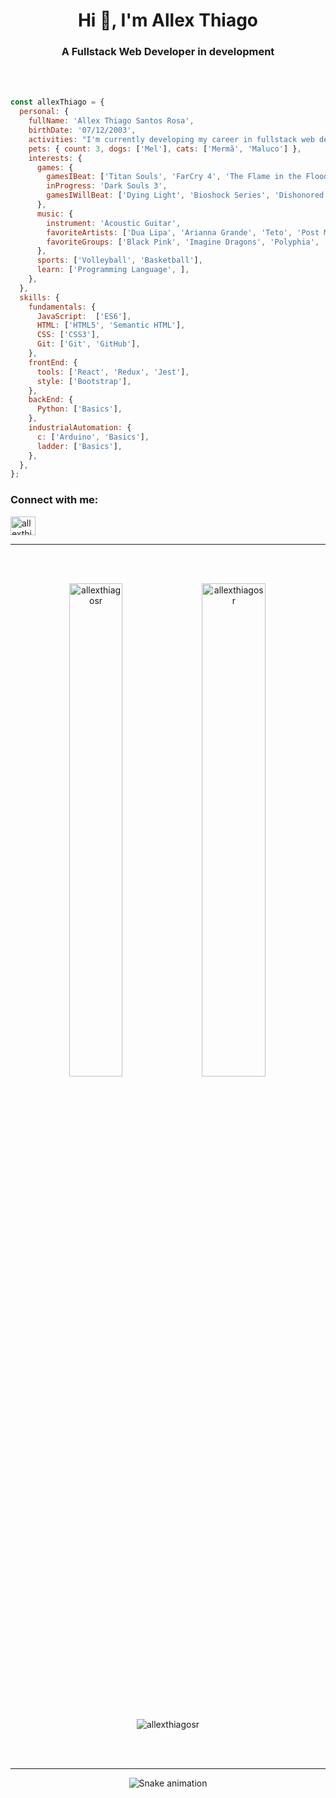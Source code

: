 <h1 align="center">Hi 👋, I'm Allex Thiago</h1>
<h3 align="center">A Fullstack Web Developer in development</h3>

<br></br>

```js
const allexThiago = {
  personal: {
    fullName: 'Allex Thiago Santos Rosa',
    birthDate: '07/12/2003',
    activities: "I'm currently developing my career in fullstack web development.",
    pets: { count: 3, dogs: ['Mel'], cats: ['Mermã', 'Maluco'] },
    interests: {
      games: { 
        gamesIBeat: ['Titan Souls', 'FarCry 4', 'The Flame in the Flood', 'Hollow Knight', 'Tomb Raider'],
        inProgress: 'Dark Souls 3',
        gamesIWillBeat: ['Dying Light', 'Bioshock Series', 'Dishonored', 'AC IV', 'State of Decay']
      },
      music: {
        instrument: 'Acoustic Guitar',
        favoriteArtists: ['Dua Lipa', 'Arianna Grande', 'Teto', 'Post Malone'],
        favoriteGroups: ['Black Pink', 'Imagine Dragons', 'Polyphia', 'HAIKASS'],
      },
      sports: ['Volleyball', 'Basketball'],
      learn: ['Programming Language', ],
    },
  },
  skills: {
    fundamentals: {
      JavaScript:  ['ES6'],
      HTML: ['HTML5', 'Semantic HTML'],
      CSS: ['CSS3'],
      Git: ['Git', 'GitHub'],
    },
    frontEnd: {
      tools: ['React', 'Redux', 'Jest'],
      style: ['Bootstrap'],
    },
    backEnd: {
      Python: ['Basics'],
    },
    industrialAutomation: {
      c: ['Arduino', 'Basics'],
      ladder: ['Basics'],
    },
  },
};
```

<h3 align="left">Connect with me:</h3>
<p align="left">
<a href="https://linkedin.com/in/allexthiagosantosrosa" target="blank"><img align="center" src="https://raw.githubusercontent.com/rahuldkjain/github-profile-readme-generator/master/src/images/icons/Social/linked-in-alt.svg" alt="allexthiagosantosrosa" height="30" width="40" /></a>
</p>

--------

<br></br>

<div align="center">
<span><img height="45%" width="41%" src="https://github-readme-stats.vercel.app/api/top-langs?username=allexthiagosr&theme=dark&show_icons=true&locale=en&layout=compact" alt="allexthiagosr" /></span><span>&nbsp;<img height="45%" width="45%" src="https://github-readme-stats.vercel.app/api?username=allexthiagosr&theme=dark&show_icons=true&locale=en" alt="allexthiagosr" /></span>
</div>

<br></br>

<div align="center">
<span ><img src="https://github-readme-streak-stats.herokuapp.com/?user=allexthiagosr&theme=dark&" alt="allexthiagosr" /></span>
</div>

<br></br>

--------

<div align="center">
<span><img src="https://github.com/AllexThiagoSR/AllexThiagoSR/blob/output/github-contribution-grid-snake.svg" alt="Snake animation" /></span>
</div>
